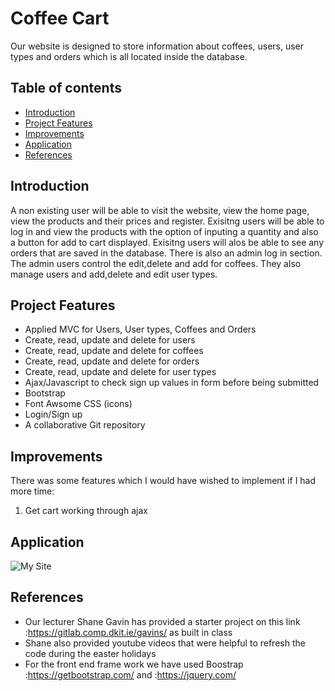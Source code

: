 # Coffee Cart
Our website is designed to store information about coffees, users, user types and orders which is all located inside the database.

## Table of contents

- [Introduction](#Introduction)
- [Project Features](#project-features)
- [Improvements](#improvements)
- [Application](#application)
- [References](#references)


## Introduction
A non existing user will be able to visit the website, view the home page, view the products and their prices and register. Exisitng users will be able to log in and view the products with the option of inputing a quantity and also a button for add to cart displayed. Exisitng users will alos be able to see any orders that are saved in the database.
There is also an admin log in section. The admin users control the edit,delete and add for coffees. They also manage users and add,delete and edit user types.


## Project Features
- Applied MVC for Users, User types, Coffees and Orders
- Create, read, update and delete for users
- Create, read, update and delete for coffees
- Create, read, update and delete for orders
- Create, read, update and delete for user types
- Ajax/Javascript to check sign up values in form before being submitted
- Bootstrap
- Font Awsome CSS (icons)
- Login/Sign up
- A collaborative Git repository

## Improvements
There was some features which I would have wished to implement if I had more time:
1. Get cart working through ajax

## Application
![My Site](./assets/images/login.jpeg)


## References
- Our lecturer Shane Gavin has provided a starter project on this link :https://gitlab.comp.dkit.ie/gavins/  as built in class
- Shane also provided youtube videos that were helpful to refresh the code during the easter holidays
- For the front end frame work we have used Boostrap :https://getbootstrap.com/ and :https://jquery.com/
